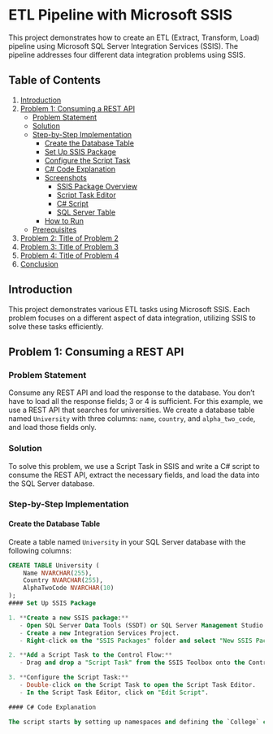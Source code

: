 # ETL Pipeline with Microsoft SSIS

This project demonstrates how to create an ETL (Extract, Transform, Load) pipeline using Microsoft SQL Server Integration Services (SSIS). The pipeline addresses four different data integration problems using SSIS.

## Table of Contents

1. [Introduction](#introduction)
2. [Problem 1: Consuming a REST API](#problem-1-consuming-a-rest-api)
    - [Problem Statement](#problem-statement)
    - [Solution](#solution)
    - [Step-by-Step Implementation](#step-by-step-implementation)
        - [Create the Database Table](#create-the-database-table)
        - [Set Up SSIS Package](#set-up-ssis-package)
        - [Configure the Script Task](#configure-the-script-task)
        - [C# Code Explanation](#c-code-explanation)
        - [Screenshots](#screenshots)
            - [SSIS Package Overview](#ssis-package-overview)
            - [Script Task Editor](#script-task-editor)
            - [C# Script](#c-script)
            - [SQL Server Table](#sql-server-table)
        - [How to Run](#how-to-run)
    - [Prerequisites](#prerequisites)
3. [Problem 2: Title of Problem 2](#problem-2-title-of-problem-2)
4. [Problem 3: Title of Problem 3](#problem-3-title-of-problem-3)
5. [Problem 4: Title of Problem 4](#problem-4-title-of-problem-4)
6. [Conclusion](#conclusion)

## Introduction

This project demonstrates various ETL tasks using Microsoft SSIS. Each problem focuses on a different aspect of data integration, utilizing SSIS to solve these tasks efficiently.

## Problem 1: Consuming a REST API

### Problem Statement

Consume any REST API and load the response to the database. You don’t have to load all the response fields; 3 or 4 is sufficient. For this example, we use a REST API that searches for universities. We create a database table named `University` with three columns: `name`, `country`, and `alpha_two_code`, and load those fields only.

### Solution

To solve this problem, we use a Script Task in SSIS and write a C# script to consume the REST API, extract the necessary fields, and load the data into the SQL Server database.

### Step-by-Step Implementation

#### Create the Database Table

Create a table named `University` in your SQL Server database with the following columns:

```sql
CREATE TABLE University (
    Name NVARCHAR(255),
    Country NVARCHAR(255),
    AlphaTwoCode NVARCHAR(10)
);
#### Set Up SSIS Package

1. **Create a new SSIS package:**
   - Open SQL Server Data Tools (SSDT) or SQL Server Management Studio (SSMS).
   - Create a new Integration Services Project.
   - Right-click on the "SSIS Packages" folder and select "New SSIS Package".

2. **Add a Script Task to the Control Flow:**
   - Drag and drop a "Script Task" from the SSIS Toolbox onto the Control Flow design surface.

3. **Configure the Script Task:**
   - Double-click on the Script Task to open the Script Task Editor.
   - In the Script Task Editor, click on "Edit Script".

#### C# Code Explanation

The script starts by setting up namespaces and defining the `College` class, which maps to the structure of the JSON response from the API. It then configures security protocols for web requests and makes a request to the API URL `http://universities.hipolabs.com/search`. The JSON response is deserialized into a list of `College` objects. For each `College` object, the script connects to the SQL Server database and inserts the data into the `University` table. If an error occurs, it logs the error to a file.
